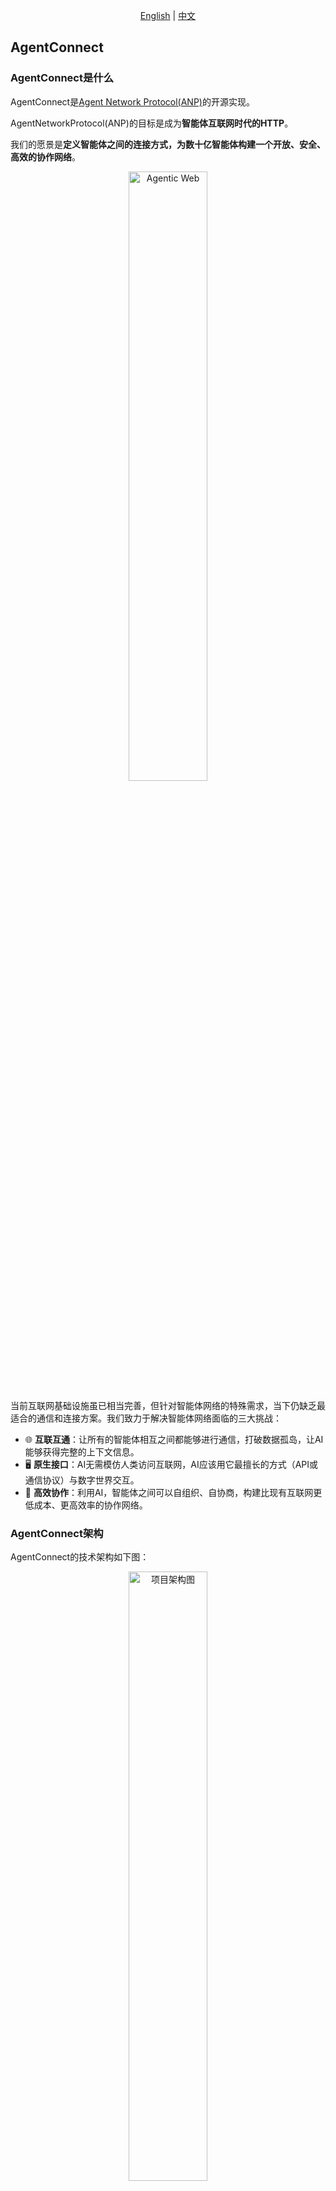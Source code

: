 <div align="center">
  
[English](README.md) | [中文](README.cn.md)

</div>

## AgentConnect

### AgentConnect是什么

AgentConnect是[Agent Network Protocol(ANP)](https://github.com/agent-network-protocol/AgentNetworkProtocol)的开源实现。

AgentNetworkProtocol(ANP)的目标是成为**智能体互联网时代的HTTP**。

我们的愿景是**定义智能体之间的连接方式，为数十亿智能体构建一个开放、安全、高效的协作网络**。

<p align="center">
  <img src="/images/agentic-web.png" width="50%" alt="Agentic Web"/>
</p>

当前互联网基础设施虽已相当完善，但针对智能体网络的特殊需求，当下仍缺乏最适合的通信和连接方案。我们致力于解决智能体网络面临的三大挑战：

- 🌐 **互联互通**：让所有的智能体相互之间都能够进行通信，打破数据孤岛，让AI能够获得完整的上下文信息。
- 🖥️ **原生接口**：AI无需模仿人类访问互联网，AI应该用它最擅长的方式（API或通信协议）与数字世界交互。
- 🤝 **高效协作**：利用AI，智能体之间可以自组织、自协商，构建比现有互联网更低成本、更高效率的协作网络。

### AgentConnect架构

AgentConnect的技术架构如下图：

<p align="center">
  <img src="/images/agent-connect-architecture.png" width="50%" alt="项目架构图"/>
</p>

对应Agent Network Protocol的三层架构，AgentConnect主要包括以下几个部分：

1. 🔒 **身份认证模块与端到端加密模块**
   主要实现基于W3C DID的身份认证和端到端加密通信，包括DID文档的生成、校验、获取，以及基于DID和ECDHE(Elliptic Curve Diffie-Hellman Ephemeral，椭圆曲线迪菲-赫尔曼临时密钥交换)端到端加密通信方案实现。现在已经支持**基于HTTP的DID身份认证**。

2. 🌍 **元协议模块**
   元协议模块需要基于LLM（大语言模型）和元协议实现，主要功能包含基于元协议的应用协议协商、协议代码实现、协议联调、协议处理等。

3. 📡 **应用层协议集成框架**
   主要的目的是管理和其他智能体通信的协议规范文档以及协议代码，包括应用协议加载、应用协议卸载、应用协议配置、应用协议处理。使用这个框架，智能体可以方便的、按需加载运行所需要的现成协议，加快智能体协议协商过程。

除了以上的功能之外，AgentConnect未来也会在性能、多平台支持等特性上发力：

- **性能**：作为一个基础的代码库，我们希望能够提供极致的性能，未来会用Rust来重写核心部分代码。
- **多平台**：现在支持mac、Linux、windows，未来将会支持移动端、浏览器。

### 文档

- 进一步了解AgnetNetworkProtocol：[Agent Network Protocol(ANP)](https://github.com/agent-network-protocol/AgentNetworkProtocol)
- 如果你想了解我们整体的设计思路和理念，可以查看我们的技术白皮书：[AgentNetworkProtocol技术白皮书](https://github.com/agent-network-protocol/AgentNetworkProtocol/blob/main/chinese/01-AgentNetworkProtocol%E6%8A%80%E6%9C%AF%E7%99%BD%E7%9A%AE%E4%B9%A6.md)

这里有一些我们的blogs:

- 这是我们对智能体网络的理解：[智能体互联网有什么不同](https://github.com/agent-network-protocol/AgentNetworkProtocol/blob/main/blogs/cn/智能体互联网有什么不同.md)

- 这是一个did:wba的简要介绍：[did:wba-基于web的去中心化身份标识符](https://github.com/agent-network-protocol/AgentNetworkProtocol/blob/main/blogs/did:wba-基于web的去中心化身份标识符.md)

- 我们对比了did:wba与OpenID Connect、API keys等技术方案的区别：[did:wba对比OpenID Connect、API keys](https://github.com/agent-network-protocol/AgentNetworkProtocol/blob/main/blogs/cn/did:wba对比OpenID%20Connect、API%20keys.md)

- 我们分析了did:wba的安全性原理：[did:wba安全性原理解析](https://github.com/agent-network-protocol/AgentNetworkProtocol/blob/main/blogs/cn/did:wba安全性原理解析.md)

- 从OpenAI的Operator，谈AI与互联网交互的三种技术路线：[从OpenAI的Operator，看AI与互联网交互的三种技术路线](https://github.com/agent-network-protocol/AgentNetworkProtocol/blob/main/blogs/cn/从OpenAI的Operator，看AI与互联网交互的三种技术路线.md)

### 里程碑

无论是协议还是开源代码实现，我们整体式是按照以下的顺序逐步的推进：

- [x] 构建身份认证与端到端加密通信协议与实现。这是我们整个项目的基础与核心，当前协议设计和代码基本完成。
- [x] 元协议设计与元协议代码实现。当前协议设计和代码开发基本完成。
- [ ] 应用层协议设计与开发。目前正在进行中。

为了推动Agent Network Protocol(ANP)成为行业的标准，我们将会在合适的时间组建ANP标准化委员会，致力于推动ANP成为W3C等国际标准化组织认可的行业标准。

### 安装

```bash
pip install agent-connect
```

### 运行

在安装完agent-connect库后，可以运行我们的demo，体验agent-connect的强大功能。

下载仓库代码：

```bash
git clone https://github.com/agent-network-protocol/AgentConnect.git
```

#### 基于did:wba和HTTP的去中心化身份认证

did:wba是一个基于Web的去中心化身份标识。更多信息：[did:wba, a Web-based Decentralized Identifier](https://github.com/agent-network-protocol/AgentNetworkProtocol/blob/main/blogs/did%3Awba-%E5%9F%BA%E4%BA%8Eweb%E7%9A%84%E5%8E%BB%E4%B8%AD%E5%BF%83%E5%8C%96%E8%BA%AB%E4%BB%BD%E6%A0%87%E8%AF%86%E7%AC%A6.md)。

我们的最新版本已经支持基于did:wba和HTTP的去中心化身份认证。我们提供了一个did:wba服务端用于你的体验与测试。服务端接口文档：[did:wba服务端接口文档](https://github.com/agent-network-protocol/AgentNetworkProtocol/blob/main/chinese/docs/did%3Awba%E6%9C%8D%E5%8A%A1%E7%AB%AF%E6%B5%8B%E8%AF%95%E6%8E%A5%E5%8F%A3.md)。

示例代码路径：`examples/did_wba_examples`。其中：

- basic.py: 这是一个使用DID WBA身份认证的基础示例。它首先创建一个DID文档和私钥，然后将DID文档上传到服务器，最后生成身份认证头并测试DID身份认证。
- full.py: 在basic.py的基础之上，增加了对token的验证，以及对上传的DID文档的验证。
- client.py: 这是一个客户端示例，用于测试你的服务器是否支持DID WBA身份认证。它使用预先创建的DID文档和私钥来访问你服务器上的测试接口。

你可以通过直接运行上面三个文件，来体验DID WBA身份认证。

```bash
python basic.py
python full.py
python client.py
```

你也可以通过我们demo页面来体验DID WBA身份认证：[DID WBA身份认证页面](https://service.agent-network-protocol.com/wba/examples/)。这个页面演示了在一个平台（pi-unlimited.com）上创建DID身份，然后在另外一个平台（service.agent-network-protocol.com）进行身份验证的过程。

#### 元协议协商示例

我们目前支持元协议协商。流程如下：alice和bob先协商出一个协议，然后根据协议生成处理代码，然后运行代码完成数据通信。后面alice和bob就可以使用协议代码直接进行数据通信。

你可以运行examples/negotiation_mode目录下demo代码。先启动bob的节点，再启动alice的节点。

1. 启动bob的节点
```bash
python negotiation_bob.py
``` 

2. 启动alice的节点
```bash
python negotiation_alice.py
```

可以通过日志看到，alice和bob成功连接，然后进行协议的协商，协商通过后，Alice和Bob会根据协议生成协议处理代码，然后运行代码完成数据通信。

> 注意:
> 运行元协议协商需要配置Azure OpenAI（暂时只支持Azure OpenAI）的API Key。请在项目根目录的".env"中配置如下环境变量：AZURE_OPENAI_API_KEY, AZURE_OPENAI_ENDPOINT, AZURE_OPENAI_DEPLOYMENT, AZURE_OPENAI_MODEL_NAME

### 工具

#### DID文档生成工具

我们提供了一个DID文档生成工具，你可以通过直接运行`python generate_did_doc.py`来生成DID文档。

```bash
python generate_did_doc.py <did> [--agent-description-url URL] [--verbose]
```

详细用法参考文档：[README_did_generater_cn.md](tools/did_generater/README_did_generater_cn.md)。

#### 智能体网络探索工具

您可以通过我们基于网页的工具使用自然语言探索智能体网络：

- [ANP 网络探索工具](https://service.agent-network-protocol.com/anp-explorer/)

该工具允许您：
- 使用自然语言探索智能体网络协议（ANP）生态系统
- 通过 ANP 协议连接智能体世界
- 只需输入智能体描述文档的 URL，即可与各类智能体进行交互

探索工具提供了直观的界面，帮助理解智能体如何在 ANP 框架内通信和运作，使您能够更轻松地可视化网络中不同智能体的连接和能力。

### 联系我们

作者：常高伟  
邮箱：chgaowei@gmail.com  
- Discord: [https://discord.gg/sFjBKTY7sB](https://discord.gg/sFjBKTY7sB)  
- 官网：[https://agent-network-protocol.com/](https://agent-network-protocol.com/)  
- GitHub：[https://github.com/agent-network-protocol/AgentNetworkProtocol](https://github.com/agent-network-protocol/AgentNetworkProtocol)
- 微信：flow10240


## 贡献

欢迎对本项目进行贡献，详细请参阅[CONTRIBUTING.cn.md](CONTRIBUTING.cn.md)。

## 许可证
    
本项目基于MIT许可证开源。详细信息请参阅[LICENSE](LICENSE)文件。


## 版权声明  
Copyright (c) 2024 GaoWei Chang  
本文件依据 [MIT 许可证](./LICENSE) 发布，您可以自由使用和修改，但必须保留本版权声明。
